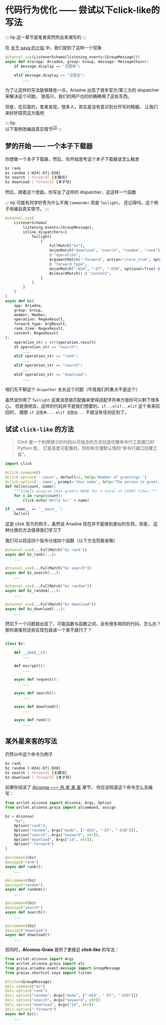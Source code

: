 # 代码行为优化 —— 尝试以下click-like的写法

::: tip
这一章节是笔者突然热血来潮写的
:::

在 [关于 saya 的介绍](/guide/message_parser/) 中，我们提到了这样一个现象

```python
@channel.use(ListenerSchema(listening_events=[GroupMessage]))
async def ero(app: Ariadne, group: Group, message: MessageChain):
    if message.display == "涩图来":
        ...
    elif message.display == "涩图去":
        ...
```

为了让这样的写法能够降低一点，Ariadne 出现了很多官方/第三方的 dispatcher 来解决这个问题。
很高兴，我们的用户也的的确确用了这些东西。

但是，在后面的，笔者发现，很多人，其实是没有意识到分开写的精髓。
让我们来好好探究这方面吧

::: tip  
以下案例改编自真实情节<sup>[[1]](https://github.com/SAGIRI-kawaii/sagiri-bot/pull/330)</sup>
:::

## 梦的开始 —— 一个本子下载器

你想做一个本子下载器，然后，你开始思考这个本子下载器该怎么触发

``` bash
bz rank
bz random [-H24|-D7|-D30]
bz search [-forward] {关键词}
bz download [-forward] {本子号}
```

然后，顺着这个思路，你写出了这样的 dispatcher，这这样一个函数

::: tip
可能有同学好奇为什么不用 `Commander` 而是 `Twilight`，
还记得吗，这个例子改编自真实情节。
:::

``` python
@channel.use(
    ListenerSchema(
        listening_events=[GroupMessage],
        inline_dispatchers=[
            Twilight(
                [
                    FullMatch("bz"),
                    UnionMatch("download", "search", "random", "rank")
                    @ "operation",
                    ArgumentMatch("-forward", action="store_true", optional=True)
                    @ "forward_type",
                    UnionMatch("-H24", "-D7", "-D30", optional=True) @ "rank_time",
                    WildcardMatch() @ "content",
                ]
            )
        ]
    )
)
async def bz(
    app: Ariadne,
    group: Group,
    member: Member,
    operation: RegexResult,
    forward_type: ArgResult,
    rank_time: RegexResult,
    content: RegexResult
):
    operation_str = str(operation.result)
    if operation_str == "search":
        ...
    elif operation_str == "rank":
        ...
    elif operation_str == "search":
        ...
    elif operation_str == "download":
        ...
```

咱们先不聊这个 `dispather` 太长这个问题（毕竟我们的重点不是这个）

虽然说你用了 `Twilight` 这类消息链匹配器来使得适配字符串方面你可以剩下很多心。
但是很明显，这样的代码并不是我们想要的，`if...elif...elif` 这个来来回回的，
跟那 `if 涩图来... elif 涩图去...` 不就没有任何区别了。

## 试试 `click-like` 的方法

> Click 是一个利用很少的代码以可组合的方式创造优雅命令行工具接口的 Python 库。 它是高度可配置的，但却有合理默认值的“命令行接口创建工具”。

```python
import click

@click.command()
@click.option('--count', default=1, help='Number of greetings.')
@click.option('--name', prompt='Your name', help='The person to greet.')
def hello(count, name):
    """Simple program that greets NAME for a total of COUNT times."""
    for x in range(count):
        click.echo('Hello %s!' % name)

if __name__ == '__main__':
    hello()
```

这是 click 官方的例子，虽然说 Ariadne 现在并不能做到类似的东西，但是，
这种分类的方法值得我们学习下

我们可以将这四个指令分成四个函数（以下方法究极省略）

```python
@channel.use(...FullMatch("bz rank"))
async def bz_rank(...):
    ...

@channel.use(...FullMatch("bz search"))
async def bz_search(...):
    ...

@channel.use(...FullMatch("bz random"))
async def bz_random(...):
    ...

@channel.use(...FullMatch("bz download"))
async def bz_download(...):
    ...

```

然后下一个问题就出现了，可能函数与函数之间，会有很多相同的代码，怎么办？  
那你直接将这些实现包装成一个类不就行了？

```python

class Bz:

    def __init__():
        ...

    def encrypt():
        ...

    async def request():
        ...

    async def search():
        ...

    async def download():
        ...

    async def rank():
        ...

```

<loading />


## 某外星来客的写法

仍然以中这个命令为例子

``` bash
bz rank
bz random [-H24|-D7|-D30]
bz search [-forward] {关键词}
bz download [-forward] {本子号}
```

如果你阅读了 [Alconna —— 外 星 来 客](../guide/message_parser/alconna.md) 章节，
你应该知道这个命令怎么去编写：

```python
from arclet.alconna import Alconna, Args, Option
from arclet.alconna.graia import alcommand, assign

bz = Alconna(
    "bz",
    Option("rank"),
    Option("random", Args["mode", ["-H24", "-D7", "-D30"]]),
    Option("search", Args["keyword", str]),
    Option("download", Args["id", str]),
    Option("-forward")
)

@alcommand(bz)
@assign("rank")
async def rank():
    ...

@alcommand(bz)
@assign("random")
async def random():
    ...

@alcommand(bz)
@assign("search")
async def search():
    ...

@alcommand(bz)
@assign("download")
async def download():
    ...
```

但同时，**Alconna-Graia** 提供了更接近 **click-like** 的写法：

```python
from arclet.alconna import Args
from arclet.alconna.graia import alc
from graia.ariadne.event.message import GroupMessage
from graiax.shortcut.saya import listen

@listen(GroupMessage)
@alc.command("bz")
@alc.option("rank")
@alc.option("random", Args["mode", ["-H24", "-D7", "-D30"]])
@alc.option("search", Args["keyword", str])
@alc.option("download", Args["id", str])
@alc.option("-forward")
async def bz():
    ...
```
